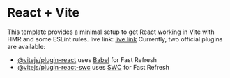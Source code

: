 # React + Vite

This template provides a minimal setup to get React working in Vite with HMR and some ESLint rules.
live link: [live link](https://cozy-travesseiro-964613.netlify.app/)
Currently, two official plugins are available:

- [@vitejs/plugin-react](https://github.com/vitejs/vite-plugin-react/blob/main/packages/plugin-react/README.md) uses [Babel](https://babeljs.io/) for Fast Refresh
- [@vitejs/plugin-react-swc](https://github.com/vitejs/vite-plugin-react-swc) uses [SWC](https://swc.rs/) for Fast Refresh
